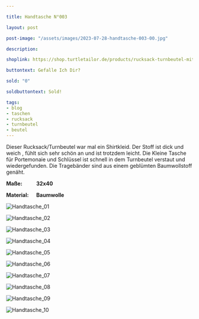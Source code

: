 ```yaml
---

title: Handtasche N°003

layout: post

post-image: "/assets/images/2023-07-28-handtasche-003-00.jpg"

description:

shoplink: https://shop.turtletailor.de/products/rucksack-turnbeutel-mit-passendem-taschchen

buttontext: Gefalle Ich Dir?

sold: "0"

soldbuttontext: Sold!

tags:
- blog
- taschen
- rucksack
- turnbeutel
- beutel
---
```


Dieser Rucksack/Turnbeutel war mal ein Shirtkleid. Der Stoff ist dick und weich , fühlt sich sehr schön an und ist trotzdem leicht. Die Kleine Tasche für Portemonaie und Schlüssel ist schnell in dem Turnbeutel verstaut und wiedergefunden. Die Tragebänder sind aus einem geblümten Baumwollstoff genäht.

**Maße: &emsp; &emsp; 32x40**

**Material: &emsp; Baumwolle**

![Handtasche_01](/assets/images/2023-07-28-handtasche-003-01.jpg)<br>

![Handtasche_02](/assets/images/2023-07-28-handtasche-003-02.jpg)<br>

![Handtasche_03](/assets/images/2023-07-28-handtasche-003-03.jpg)<br>

![Handtasche_04](/assets/images/2023-07-28-handtasche-003-04.jpg)<br>

![Handtasche_05](/assets/images/2023-07-28-handtasche-003-05.jpg)<br>

![Handtasche_06](/assets/images/2023-07-28-handtasche-003-06.jpg)<br>

![Handtasche_07](/assets/images/2023-07-28-handtasche-003-07.jpg)<br>

![Handtasche_08](/assets/images/2023-07-28-handtasche-003-08.jpg)<br>

![Handtasche_09](/assets/images/2023-07-28-handtasche-003-09.jpg)<br>

![Handtasche_10](/assets/images/2023-07-28-handtasche-003-10.jpg)